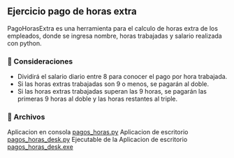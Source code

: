 ## Ejercicio pago de horas extra

 PagoHorasExtra es una herramienta para el calculo de horas extra de los empleados, donde se ingresa nombre, horas trabajadas y salario realizada con python.

### 🎯 Consideraciones
 - Dividirá el salario diario entre 8 para conocer el pago por hora trabajada.
- Si las horas extras trabajadas son 9 o menos, se pagarán al doble.
- Si las horas extras trabajadas superan las 9 horas, se pagarán las primeras 9 horas al doble y las horas restantes al triple.

 ### 📂 Archivos

Aplicacion en consola [pagos_horas.py](pagos_horas.py)
Aplicacion de escritorio [pagos_horas_desk.py](pagos_horas_desk.py)
Ejecutable de la Aplicacion de escritorio [pagos_horas_desk.exe](Ejecutable/pagos_horas_desk.exe)